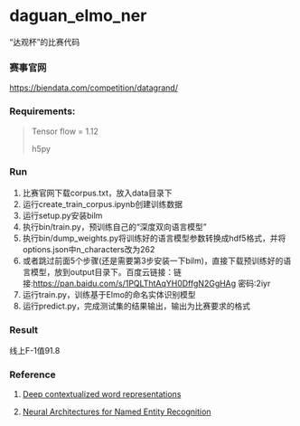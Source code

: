 # daguan_elmo_ner
“达观杯”的比赛代码

### 赛事官网

https://biendata.com/competition/datagrand/

### Requirements:

> Tensor flow = 1.12
>
> h5py

### Run

1. 比赛官网下载corpus.txt，放入data目录下
2. 运行create_train_corpus.ipynb创建训练数据
3. 运行setup.py安装bilm
4. 执行bin/train.py，预训练自己的“深度双向语言模型”
5. 执行bin/dump_weights.py将训练好的语言模型参数转换成hdf5格式，并将options.json中n_characters改为262
6. 或者跳过前面5个步骤(还是需要第3步安装一下bilm)，直接下载预训练好的语言模型，放到output目录下。百度云链接：链接:https://pan.baidu.com/s/1PQLThtAqYH0DffgN2GgHAg 密码:2iyr
7. 运行train.py，训练基于Elmo的命名实体识别模型
8. 运行predict.py，完成测试集的结果输出，输出为比赛要求的格式

### Result

线上F-1值91.8

### Reference

1. [Deep contextualized word representations](https://arxiv.org/abs/1802.05365)

2. [Neural Architectures for Named Entity Recognition](https://arxiv.org/abs/1603.01360)